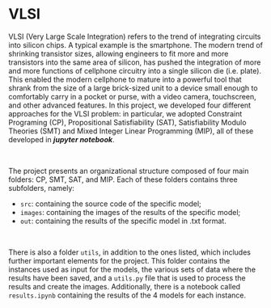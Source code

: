 # VLSI

VLSI (Very Large Scale Integration) refers to the trend of integrating circuits into silicon chips. A typical example is the smartphone. The modern trend of shrinking transistor sizes, allowing engineers to fit more and more transistors into the same area of silicon, has pushed the integration of more and more functions of cellphone circuitry into a single silicon die (i.e. plate). This enabled the modern cellphone to mature into a powerful tool that shrank from the size of a large brick-sized unit to a device small enough to comfortably carry in a pocket or purse, with a video camera, touchscreen, and other advanced features.
In this project, we developed four different approaches for the VLSI problem: in particular, we adopted Constraint Programing (CP), Propositional Satisfiability (SAT), Satisfiability Modulo Theories (SMT) and Mixed Integer Linear Programming (MIP), all of these developed in ***jupyter notebook***.

<br>

The project presents an organizational structure composed of four main folders: CP, SMT, SAT, and MIP. Each of these folders contains three subfolders, namely:
- ```src```: containing the source code of the specific model;
- ```images```: containing the images of the results of the specific model;
- ```out```: containing the results of the specific model in .txt format.
<br>

There is also a folder ```utils```, in addition to the ones listed, which includes further important elements for the project. This folder contains the instances used as input for the models, the various sets of data where the results have been saved, and a ```utils.py``` file that is used to process the results and create the images.
Additionally, there is a notebook called ```results.ipynb``` containing the results of the 4 models for each instance.
